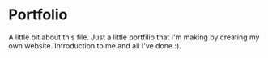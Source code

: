 # Portfolio
A little bit about this file. Just a little portfilio that I'm making by creating my own website. Introduction to me and all I've done :). 